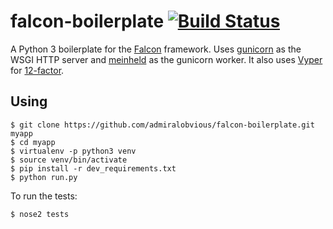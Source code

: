 # falcon-boilerplate [![Build Status](https://travis-ci.org/admiralobvious/falcon-boilerplate.svg?branch=master)](https://travis-ci.org/admiralobvious/falcon-boilerplate)

A Python 3 boilerplate for the [Falcon](https://github.com/falconry/falcon) framework. Uses [gunicorn](https://github.com/benoitc/gunicorn) as the WSGI HTTP server and [meinheld](https://github.com/mopemope/meinheld) as the gunicorn worker. It also uses [Vyper](https://github.com/admiralobvious/vyper) for [12-factor](https://12factor.net/).

## Using

```
$ git clone https://github.com/admiralobvious/falcon-boilerplate.git myapp
$ cd myapp
$ virtualenv -p python3 venv
$ source venv/bin/activate
$ pip install -r dev_requirements.txt
$ python run.py
```

To run the tests:

```
$ nose2 tests
```
